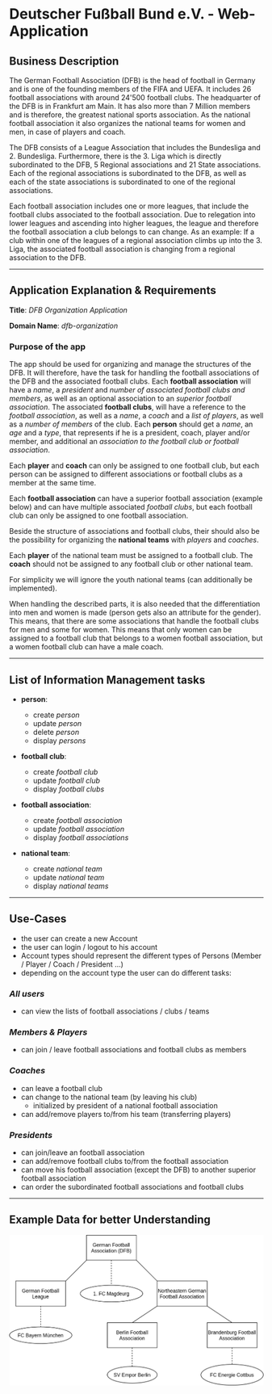 # **Deutscher Fußball Bund e.V. - Web-Application**

## **Business Description**

The German Football Association (DFB) is the head of football in Germany and is one of the founding members of the FIFA and UEFA. It includes 26 football associations with around 24'500 football clubs. The headquarter of the DFB is in Frankfurt am Main. It has also more than 7 Million members and is therefore, the greatest national sports association. As the national football association it also organizes the national teams for women and men, in case of players and coach.

The DFB consists of a League Association that includes the Bundesliga and 2. Bundesliga. Furthermore, there is the 3. Liga which is directly subordinated to the DFB, 5 Regional associations and 21 State associations. Each of the regional associations is subordinated to the DFB, as well as each of the state associations is subordinated to one of the regional associations.

Each football association includes one or more leagues, that include the football clubs associated to the football association. Due to relegation into lower leagues and ascending into higher leagues, the league and therefore the football association a club belongs to can change. As an example: If a club within one of the leagues of a regional association climbs up into the 3. Liga, the associated football association is changing from a regional association to the DFB.

***

## **Application Explanation & Requirements**

**Title**: *DFB Organization Application*

**Domain Name**: *dfb-organization*

### **Purpose of the app**

The app should be used for organizing and manage the structures of the DFB. It will therefore, have the task for handling the football associations of the DFB and the associated football clubs. Each **football association** will have a *name*, a *president* and *number of associated football clubs and members*, as well as an optional association to an *superior football association*. The associated **football clubs**, will have a reference to the *football association*, as well as a *name*, a *coach* and a *list of players*, as well as a *number of members* of the club. Each **person** should get a *name*, an *age* and a *type*, that represents if he is a president, coach, player and/or member, and additional an *association to the football club or football association*.

Each **player** and **coach** can only be assigned to one football club, but each person can be assigned to different associations or football clubs as a member at the same time.

Each **football association** can have a superior football association (example below) and can have multiple associated *football clubs*, but each football club can only be assigned to one football association.

Beside the structure of associations and football clubs, their should also be the possibility for organizing the **national teams** with *players* and *coaches*.

Each **player** of the national team must be assigned to a football club. The **coach** should not be assigned to any football club or other national team.

For simplicity we will ignore the youth national teams (can additionally be implemented).

When handling the described parts, it is also needed that the differentiation into men and women is made (person gets also an attribute for the gender). This means, that there are some associations that handle the football clubs for men and some for women. This means that only women can be assigned to a football club that belongs to a women football association, but a women football club can have a male coach.

***

## **List of Information Management tasks**

- **person**:
  - create *person*
  - update *person*
  - delete *person*
  - display *persons*

- **football club**:
  - create *football club*
  - update *football club*
  - display *football clubs*

- **football association**:
  - create *football association*
  - update *football association*
  - display *football associations*

- **national team**:
  - create *national team*
  - update *national team*
  - display *national teams*

***

## **Use-Cases**

- the user can create a new Account
- the user can login / logout to his account
- Account types should represent the different types of Persons (Member / Player / Coach / President ...)
- depending on the account type the user can do different tasks:

### *All users*

- can view the lists of football associations / clubs / teams

### *Members & Players*

- can join / leave football associations and football clubs as members

### *Coaches*

- can leave a football club
- can change to the national team (by leaving his club)
  - initialized by president of a national football association
- can add/remove players to/from his team (transferring players)

### *Presidents*

- can join/leave an football association
- can add/remove football clubs to/from the football association
- can move his football association (except the DFB) to another superior football association
- can order the subordinated football associations and football clubs

***

## **Example Data for better Understanding**

![Example Data](./exampleData.png)

